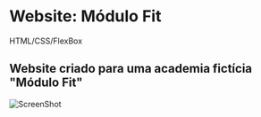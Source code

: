 # Website: Módulo Fit
HTML/CSS/FlexBox

## Website criado para uma academia fictícia "Módulo Fit"

![ScreenShot](https://https://ibb.co/hLPD8V3)
